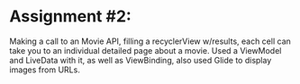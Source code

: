 # Assignment #2:
Making a call to an Movie API, filling a recyclerView w/results, each cell can take you to an individual detailed page about a movie.
Used a ViewModel and LiveData with it, as well as ViewBinding, also used Glide to display images from URLs.
